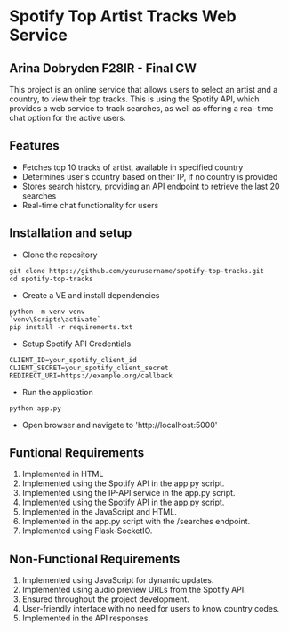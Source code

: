 # Spotify Top Artist Tracks Web Service #
## Arina Dobryden F28IR - Final CW 
This project is an online service that allows users to select an artist and a country, to view their top tracks. This is using the Spotify API, which provides a web service to track searches, as well as offering a real-time chat option for the active users. 

## Features
- Fetches top 10 tracks of artist, available in specified country
- Determines user's country based on their IP, if no country is provided
- Stores search history, providing an API endpoint to retrieve the last 20 searches
- Real-time chat functionality for users

## Installation and setup
- Clone the repository
```
git clone https://github.com/yourusername/spotify-top-tracks.git
cd spotify-top-tracks
```
- Create a VE and install dependencies
```
python -m venv venv
`venv\Scripts\activate`
pip install -r requirements.txt
```
- Setup Spotify API Credentials
```
CLIENT_ID=your_spotify_client_id
CLIENT_SECRET=your_spotify_client_secret
REDIRECT_URI=https://example.org/callback
```
- Run the application


```
python app.py
```
- Open browser and navigate to 'http://localhost:5000'


## Funtional Requirements
1. Implemented in HTML
2. Implemented using the Spotify API in the app.py script.
3. Implemented using the IP-API service in the app.py script.
4. Implemented using the Spotify API in the app.py script.
5. Implemented in the JavaScript and HTML.
6. Implemented in the app.py script with the /searches endpoint. 
7. Implemented using Flask-SocketIO.

## Non-Functional Requirements
1. Implemented using JavaScript for dynamic updates.
2. Implemented using audio preview URLs from the Spotify API.
3. Ensured throughout the project development.
4. User-friendly interface with no need for users to know country codes.
5. Implemented in the API responses.
